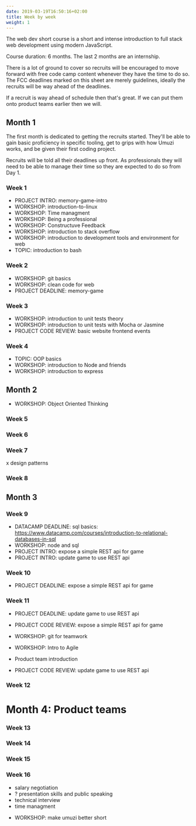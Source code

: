 ```yaml
---
date: 2019-03-19T16:50:16+02:00
title: Week by week
weight: 1
---
```


The web dev short course is a short and intense introduction to full stack web development using modern JavaScript.

Course duration: 6 months. The last 2 months are an internship.

There is a lot of ground to cover so recruits will be encouraged to move forward with free code camp content whenever they have the time to do so. The FCC deadlines marked on this sheet are merely guidelines, ideally the recruits will be way ahead of the deadlines.

If a recruit is way ahead of schedule then that's great. If we can put them onto product teams earlier then we will.

## Month 1

The first month is dedicated to getting the recruits started. They'll be able to gain basic proficiency in specific tooling, get to grips with how Umuzi works, and be given their first coding project.

Recruits will be told all their deadlines up front. As professionals they will need to be able to manage their time so they are expected to do so from Day 1.

### Week 1

- PROJECT INTRO: memory-game-intro
- WORKSHOP: introduction-to-linux
- WORKSHOP: Time managment
- WORKSHOP: Being a professional
- WORKSHOP: Constructuve Feedback
- WORKSHOP: introduction to stack overflow
- WORKSHOP: introduction to development tools and environment for web
- TOPIC: introduction to bash

### Week 2

- WORKSHOP: git basics
- WORKSHOP: clean code for web
- PROJECT DEADLINE: memory-game

### Week 3

- WORKSHOP: introduction to unit tests theory
- WORKSHOP: introduction to unit tests with Mocha or Jasmine
- PROJECT CODE REVIEW: basic website frontend events

### Week 4

- TOPIC: OOP basics
- WORKSHOP: introduction to Node and friends
- WORKSHOP: introduction to express

## Month 2

- WORKSHOP: Object Oriented Thinking

### Week 5

### Week 6

### Week 7

x design patterns

### Week 8

## Month 3

### Week 9

- DATACAMP DEADLINE: sql basics: https://www.datacamp.com/courses/introduction-to-relational-databases-in-sql
- WORKSHOP: node and sql
- PROJECT INTRO: expose a simple REST api for game
- PROJECT INTRO: update game to use REST api

### Week 10

- PROJECT DEADLINE: expose a simple REST api for game

### Week 11

- PROJECT DEADLINE: update game to use REST api
- PROJECT CODE REVIEW: expose a simple REST api for game
- WORKSHOP: git for teamwork
- WORKSHOP: Intro to Agile
- Product team introduction

- PROJECT CODE REVIEW: update game to use REST api

### Week 12

# Month 4: Product teams

### Week 13

### Week 14

### Week 15

### Week 16

- salary negotiation
- ? presentation skills and public speaking
- technical interview
- time managment

* WORKSHOP: make umuzi better short
